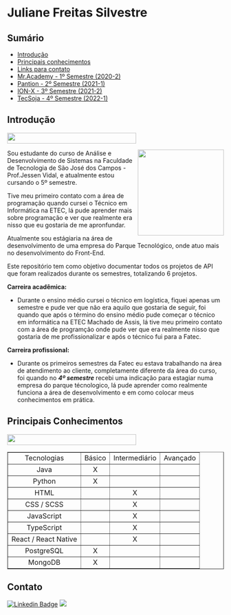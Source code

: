 <h1>Juliane Freitas Silvestre</h1>

<h2>Sumário</h2>

- [Introdução](#introdução)
- [Principais conhecimentos](#principais-conhecimentos)
- [Links para contato](#contato)
- [Mr.Academy - 1º Semestre (2020-2)](https://github.com/JulianeFreitass/PortfolioTG/tree/main/API%201)
- [Pantion - 2º Semestre (2021-1)](https://github.com/JulianeFreitass/PortfolioTG/tree/main/API%202)
- [ION-X - 3º Semestre (2021-2)](https://github.com/JulianeFreitass/PortfolioTG/tree/main/API%203)
- [TecSoja - 4º Semestre (2022-1)](https://github.com/JulianeFreitass/PortfolioTG/tree/main/API%204)


<h2>Introdução</h2>

[<img src="https://svgshare.com/i/WF7.svg" width = "300em" height="25em">](#menu-de-navegação)

<img align="right" src="https://avatars.githubusercontent.com/u/70216694?v=4"  width="200"/>

Sou estudante do curso de Análise e Desenvolvimento de Sistemas na Faculdade de Tecnologia  de São José dos Campos - Prof.Jessen Vidal, e atualmente estou cursando o 5º semestre.

Tive meu primeiro contato com a área de programação quando cursei o Técnico em Informática na ETEC, lá pude aprender mais sobre programação e ver que realmente era nisso que eu gostaria de me apronfundar.

Atualmente sou estágiaria na área de desenvolvimento de uma empresa do Parque Tecnológico, onde atuo mais no desenvolvimento do Front-End.

Este repositório tem como objetivo documentar todos os projetos de API que foram realizados durante os semestres, totalizando 6 projetos.

**Carreira acadêmica:**

- Durante o ensino médio cursei o técnico em logística, fiquei apenas um semestre e pude ver que não era aquilo que gostaria de seguir, foi quando que após o término do ensino médio pude começar o técnico em informática na ETEC Machado de Assis, lá tive meu primeiro contato com a área de programção onde pude ver que era realmente nisso que gostaria de me profissionalizar e após o técnico fui para a Fatec.

**Carreira profissional:**

- Durante os primeiros semestres da Fatec eu estava trabalhando na área de atendimento ao cliente, completamente diferente da área do curso, foi quando no ***4º semestre*** recebi uma indicação para estagiar numa empresa do parque técnologico, lá pude aprender como realmente funciona a área de desenvolvimento e em como colocar meus conhecimentos em prática. 


<h2>Principais Conhecimentos</h2>

[<img src="https://svgshare.com/i/WF7.svg" width = "300em" height="25em">](#menu-de-navegação)

<table border="1">
    <tr>
        <td align="center">Tecnologias</td>
        <td align="center">Básico</td>
        <td align="center">Intermediário</td>
        <td align="center">Avançado</td>
     </tr>
     <tr>
        <td align="center">Java</td>
        <td align="center">X</td>
        <td align="center"></td>
        <td align="center"></td>
     </tr>
     <tr>
        <td align="center">Python</td>
        <td align="center">X</td>
        <td align="center"></td>
        <td align="center"></td>
     </tr>
     <tr>
        <td align="center">HTML</td>
        <td align="center"></td>
        <td align="center">X</td>
        <td align="center"></td>
     </tr>
      <tr>
        <td align="center">CSS / SCSS</td>
        <td align="center"></td>
        <td align="center">X</td>
        <td align="center"></td>
     </tr>
     <tr>
        <td align="center">JavaScript</td>
        <td align="center"></td>
        <td align="center">X</td>
        <td align="center"></td>
     </tr>
      <tr>
        <td align="center">TypeScript</td>
        <td align="center"></td>
        <td align="center">X</td>
        <td align="center"></td>
     </tr>
        <tr>
        <td align="center">React / React Native</td>
        <td align="center"></td>
        <td align="center">X</td>
        <td align="center"></td>
     </tr>
     <tr>
        <td align="center">PostgreSQL</td>
        <td align="center">X</td>
        <td align="center"></td>
        <td align="center"></td>
     </tr>
     <tr>
        <td align="center">MongoDB</td>
        <td align="center">X</td>
        <td align="center"></td>
        <td align="center"></td>
     </tr>
  </table>
       

<h2>Contato</h2>

[![Linkedin Badge](https://img.shields.io/badge/-LinkedIn-blue?style=flat-square&logo=Linkedin&logoColor=white&link=https://www.linkedin.com/in/juliane-freitas-9b6287163/)](https://www.linkedin.com/in/juliane-freitas-9b6287163/) <a href="mailto:<juliane.freitas55@gmail.com>" alt="gmail" target="_blank">
<img src="https://img.shields.io/badge/-Gmail-FF0000?style=flat-square&labelColor=FF0000&logo=gmail&logoColor=white&link=mailto:juliane.freitas55@gmail.com" />
</a>

